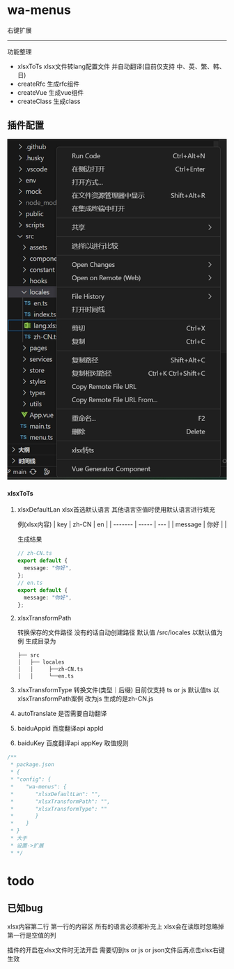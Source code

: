 # wa-menus

右键扩展

---

功能整理

- xlsxToTs xlsx文件转lang配置文件 并自动翻译(目前仅支持 中、英、繁、韩、日)
- createRfc 生成rfc组件
- createVue 生成vue组件
- createClass 生成class

## 插件配置

![image](img/xlsx.png)

#### xlsxToTs

1. xlsxDefaultLan
   xlsx首选默认语言 其他语言空值时使用默认语言进行填充

   例(xlsx内容)
   | key | zh-CN | en |
   | ------- | ----- | --- |
   | message | 你好 | |

   生成结果

   ```typescript
   // zh-CN.ts
   export default {
     message: "你好",
   };
   // en.ts
   export default {
     message: "你好",
   };
   ```

2. xlsxTransformPath

   转换保存的文件路径 没有的话自动创建路径
   默认值 /src/locales
   以默认值为例 生成目录为

   ```
   ├── src
   │   ├── locales
   │   │     ├──zh-CN.ts
   │   │     └──en.ts
   ```

3. xlsxTransformType
   转换文件(类型｜后缀)
   目前仅支持 ts or js
   默认值ts
   以xlsxTransformPath案例
   改为js 生成的是zh-CN.js

4. autoTranslate
   是否需要自动翻译

5. baiduAppid
   百度翻译api appId

6. baiduKey
   百度翻译api appKey
   取值规则

```typescript
/**
 * package.json
 * {
 * "config": {
 *    "wa-menus": {
 *       "xlsxDefaultLan": "",
 *       "xlsxTransformPath": "",
 *       "xlsxTransformType": ""
 *       }
 *    }
 * }
 * 大于
 * 设置->扩展
 * */
```

# todo

## 已知bug

xlsx内容第二行 第一行的内容区
所有的语言必须都补充上
xlsx会在读取时忽略掉第一行是空值的列

插件的开启在xlsx文件时无法开启 需要切到ts or js or json文件后再点击xlsx右键生效

